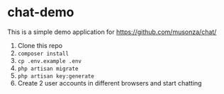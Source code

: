 # chat-demo

This is a simple demo application for https://github.com/musonza/chat/

1. Clone this repo
2. `composer install`
3. `cp .env.example .env`
4. `php artisan migrate`
5. `php artisan key:generate`
6. Create 2 user accounts in different browsers and start chatting
